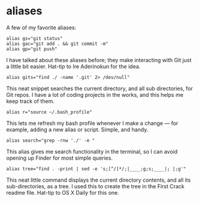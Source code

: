 # aliases

A few of my favorite aliases:

```
alias gs="git status"
alias gac="git add . && git commit -m"
alias gp="git push"
```
I have talked about these aliases before; they make interacting with Git just a little bit easier. Hat-tip to Ire Aderinokun for the idea.

```
alias gits="find ./ -name '.git' 2> /dev/null"
```
This neat snippet searches the current directory, and all sub directories, for Git repos. I have a lot of coding projects in the works, and this helps me keep track of them.

```
alias r="source ~/.bash_profile"
```
This lets me refresh my bash profile whenever I make a change — for example, adding a new alias or script. Simple, and handy.

```
alias search="grep -rnw './' -e "
```
This alias gives me search functionality in the terminal, so I can avoid opening up Finder for most simple queries.

```
alias tree="find . -print | sed -e 's;[^/]*/;|____;g;s;____|; |;g'"
```
This neat little command displays the current directory contents, and all its sub-directories, as a tree. I used this to create the tree in the First Crack readme file. Hat-tip to OS X Daily for this one.